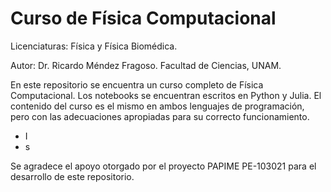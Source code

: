 # Curso de Física Computacional

Licenciaturas: Física y Física Biomédica.

Autor: Dr. Ricardo Méndez Fragoso. Facultad de Ciencias, UNAM.

En este repositorio se encuentra un curso completo de Física Computacional. Los notebooks se encuentran escritos en Python y Julia. El contenido del curso es el mismo en ambos lenguajes de programación, pero con las adecuaciones apropiadas para su correcto funcionamiento.

- I
- s

Se agradece el apoyo otorgado por el proyecto PAPIME PE-103021 para el desarrollo de este repositorio.